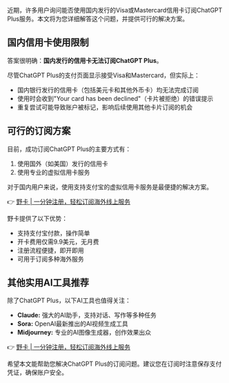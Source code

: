近期，许多用户询问能否使用国内发行的Visa或Mastercard信用卡订阅ChatGPT Plus服务。本文将为您详细解答这个问题，并提供可行的解决方案。

## 国内信用卡使用限制

答案很明确：**国内发行的信用卡无法订阅ChatGPT Plus**。

尽管ChatGPT Plus的支付页面显示接受Visa和Mastercard，但实际上：

- 国内银行发行的信用卡（包括美元卡和其他外币卡）均无法完成订阅
- 使用时会收到"Your card has been declined"（卡片被拒绝）的错误提示
- 重复尝试可能导致账户被标记，影响后续使用其他卡片订阅的机会

## 可行的订阅方案

目前，成功订阅ChatGPT Plus的主要方式有：

1. 使用国外（如美国）发行的信用卡
2. 使用专业的虚拟信用卡服务

对于国内用户来说，使用支持支付宝的虚拟信用卡服务是最便捷的解决方案。

👉 [野卡 | 一分钟注册，轻松订阅海外线上服务](https://bit.ly/bewildcard)

野卡提供了以下优势：
- 支持支付宝付款，操作简单
- 开卡费用仅需9.9美元，无月费
- 注册流程便捷，即开即用
- 可用于订阅多种海外服务

## 其他实用AI工具推荐

除了ChatGPT Plus，以下AI工具也值得关注：

- **Claude:** 强大的AI助手，支持对话、写作等多种任务
- **Sora:** OpenAI最新推出的AI视频生成工具
- **Midjourney:** 专业的AI图像生成器，创作效果出众

👉 [野卡 | 一分钟注册，轻松订阅海外线上服务](https://bit.ly/bewildcard)

希望本文能帮助您解决ChatGPT Plus的订阅问题。建议您在订阅时注意保存支付凭证，确保账户安全。